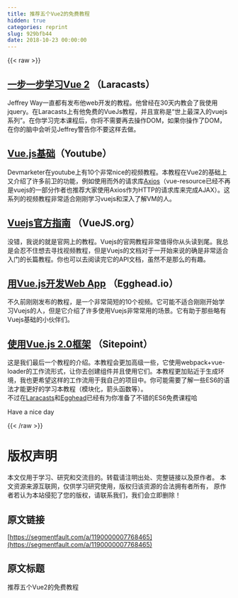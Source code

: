 ```yaml
---
title: 推荐五个Vue2的免费教程
hidden: true
categories: reprint
slug: 929bfb44
date: 2018-10-23 00:00:00
---
```


{{< raw >}}

                    
<h2 id="articleHeader0">
<a href="https://laracasts.com/series/learn-vue-2-step-by-step" rel="nofollow noreferrer" target="_blank">一步一步学习Vue 2</a> （Laracasts）</h2>
<p>Jeffrey Way一直都有发布他web开发的教程。他曾经在30天内教会了我使用jquery。在Laracasts上有他免费的VueJs教程，并且宣称是“世上最深入的vuejs系列”。在你学习完本课程后，你将不需要再去操作DOM，如果你操作了DOM，在你的脑中会听见Jeffrey警告你不要这样去做。</p>
<h2 id="articleHeader1">
<a href="https://www.youtube.com/playlist?list=PLwAKR305CRO_1yAao-8aZiQnBqJeyng4O" rel="nofollow noreferrer" target="_blank">Vue.js基础</a>（Youtube）</h2>
<p>Devmarketer在youtube上有10个非常nice的视频教程。本教程在Vue2的基础上又介绍了许多前卫的功能，例如使用而外的请求库<a href="https://github.com/mzabriskie/axios" rel="nofollow noreferrer" target="_blank">Axios</a>（vue-resource已经不再是vuejs的一部分作者也推荐大家使用Axios作为HTTP的请求库来完成AJAX）。这系列的视频教程非常适合刚刚学习vuejs和深入了解VM的人。</p>
<h2 id="articleHeader2">
<a href="https://vuejs.org/v2/guide/" rel="nofollow noreferrer" target="_blank">Vuejs官方指南</a> （VueJS.org）</h2>
<p>没错，我说的就是官网上的教程。Vuejs的官网教程非常值得你从头读到尾。我总是会忍不住想去寻找视频教程，但是Vuejs的文档对于一开始来说的确是非常适合入门的长篇教程。你也可以去阅读完它的API文档，虽然不是那么的有趣。</p>
<h2 id="articleHeader3">
<a href="https://egghead.io/courses/develop-web-apps-with-vue-js" rel="nofollow noreferrer" target="_blank">用Vue.js开发Web App</a> （Egghead.io）</h2>
<p>不久前刚刚发布的教程，是一个非常简短的10个视频。它可能不适合刚刚开始学习Vuejs的人，但是它介绍了许多使用Vuejs非常常用的场景。它有助于那些略有Vuejs基础的小伙伴们。</p>
<h2 id="articleHeader4">
<a href="https://www.sitepoint.com/up-and-running-vue-js-2-0/" rel="nofollow noreferrer" target="_blank">使用Vue.js 2.0框架</a> （Sitepoint）</h2>
<p>这是我们最后一个教程的介绍。本教程会更加高级一些，它使用webpack+vue-loader的工作流形式，让你去创建组件并且使用它们。本教程更加贴近于生成环境，我也更希望这样的工作流用于我自己的项目中。你可能需要了解一些ES6的语法才能更好的学习本教程（模块化，箭头函数等）。<br>不过在<a href="https://laracasts.com/series/es6-cliffsnotes" rel="nofollow noreferrer" target="_blank">Laracasts</a>和<a href="https://egghead.io/courses/learn-es6-ecmascript-2015" rel="nofollow noreferrer" target="_blank">Egghead</a>已经有为你准备了不错的ES6免费课程哈</p>
<p>Have a nice day</p>

                
{{< /raw >}}

# 版权声明
本文仅用于学习、研究和交流目的。转载请注明出处、完整链接以及原作者。
本文资源来源互联网，仅供学习研究使用，版权归该资源的合法拥有者所有，
原作者若认为本站侵犯了您的版权，请联系我们，我们会立即删除！

## 原文链接
[https://segmentfault.com/a/1190000007768465](https://segmentfault.com/a/1190000007768465)

## 原文标题
推荐五个Vue2的免费教程
